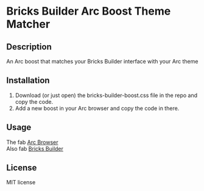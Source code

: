 # Bricks Builder Arc Boost Theme Matcher

## Description
An Arc boost that matches your Bricks Builder interface with your Arc theme

## Installation
1. Download (or just open) the bricks-builder-boost.css file in the repo and copy the code.
2. Add a new boost in your Arc browser and copy the code in there.

## Usage
The fab [Arc Browser](https://arc.net/) </br>
Also fab [Bricks Builder](https://bricksbuilder.io/)

## License
MIT license
